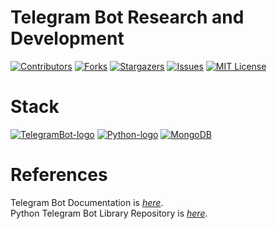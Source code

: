 # Telegram Bot Research and Development

[![Contributors][contributors-shield]][contributors-url]
[![Forks][forks-shield]][forks-url]
[![Stargazers][stars-shield]][stars-url]
[![Issues][issues-shield]][issues-url]
[![MIT License][license-shield]][license-url]

# Stack
[![TelegramBot-logo]][TelegramBot-url]
[![Python-logo]][Python-url]
[![MongoDB]][MongoDB-url]


# References

Telegram Bot Documentation is *[here](https://core.telegram.org/bots)*.<br>
Python Telegram Bot Library Repository is *[here](https://github.com/python-telegram-bot/python-telegram-bot)*.


<!-- MARKDOWN LINKS & IMAGES -->
<!-- https://www.markdownguide.org/basic-syntax/#reference-style-links -->
[contributors-shield]: https://img.shields.io/github/contributors/irfaan96/telegram-bot-rnd.svg?style=for-the-badge
[contributors-url]: https://github.com/irfaan96/telegram-bot-rnd/graphs/contributors
[forks-shield]: https://img.shields.io/github/forks/irfaan96/telegram-bot-rnd.svg?style=for-the-badge
[forks-url]: https://github.com/irfaan96/telegram-bot-rnd/network/members
[stars-shield]: https://img.shields.io/github/stars/irfaan96/telegram-bot-rnd.svg?style=for-the-badge
[stars-url]: https://github.com/irfaan96/telegram-bot-rnd/stargazers
[issues-shield]: https://img.shields.io/github/issues/irfaan96/telegram-bot-rnd.svg?style=for-the-badge
[issues-url]: https://github.com/irfaan96/telegram-bot-rnd/issues
[license-shield]: https://img.shields.io/github/license/irfaan96/telegram-bot-rnd.svg?style=for-the-badge
[license-url]: https://github.com/irfaan96/telegram-bot-rnd/blob/master/LICENSE.md
[TelegramBot-logo]: https://img.shields.io/badge/Telegram%20Bot-blue?style=for-the-badge&logo=telegram
[TelegramBot-url]: https://core.telegram.org/bots
[Python-logo]: https://img.shields.io/badge/Python-yellow?style=for-the-badge&logo=python
[Python-url]: https://www.python.org/
[MongoDB]: https://img.shields.io/badge/MongoDB-green?style=for-the-badge&logo=mongodb
[MongoDB-url]: https://www.mongodb.com/